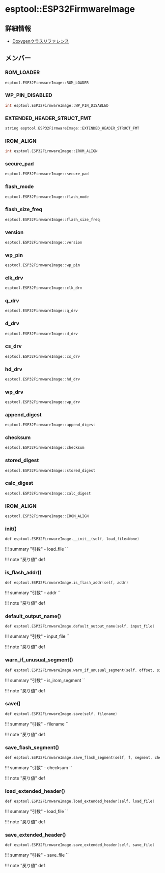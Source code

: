 # esptool::ESP32FirmwareImage



## 詳細情報

- [Doxygenクラスリファレンス](https://lang-ship.com/reference/ESP32/latest/classesptool_1_1_e_s_p32_firmware_image.html)

## メンバー

###  ROM_LOADER

```c
esptool.ESP32FirmwareImage::ROM_LOADER
```


###  WP_PIN_DISABLED

```c
int esptool.ESP32FirmwareImage::WP_PIN_DISABLED
```


###  EXTENDED_HEADER_STRUCT_FMT

```c
string esptool.ESP32FirmwareImage::EXTENDED_HEADER_STRUCT_FMT
```


###  IROM_ALIGN

```c
int esptool.ESP32FirmwareImage::IROM_ALIGN
```


###  secure_pad

```c
esptool.ESP32FirmwareImage::secure_pad
```


###  flash_mode

```c
esptool.ESP32FirmwareImage::flash_mode
```


###  flash_size_freq

```c
esptool.ESP32FirmwareImage::flash_size_freq
```


###  version

```c
esptool.ESP32FirmwareImage::version
```


###  wp_pin

```c
esptool.ESP32FirmwareImage::wp_pin
```


###  clk_drv

```c
esptool.ESP32FirmwareImage::clk_drv
```


###  q_drv

```c
esptool.ESP32FirmwareImage::q_drv
```


###  d_drv

```c
esptool.ESP32FirmwareImage::d_drv
```


###  cs_drv

```c
esptool.ESP32FirmwareImage::cs_drv
```


###  hd_drv

```c
esptool.ESP32FirmwareImage::hd_drv
```


###  wp_drv

```c
esptool.ESP32FirmwareImage::wp_drv
```


###  append_digest

```c
esptool.ESP32FirmwareImage::append_digest
```


###  checksum

```c
esptool.ESP32FirmwareImage::checksum
```


###  stored_digest

```c
esptool.ESP32FirmwareImage::stored_digest
```


###  calc_digest

```c
esptool.ESP32FirmwareImage::calc_digest
```


###  IROM_ALIGN

```c
esptool.ESP32FirmwareImage::IROM_ALIGN
```


### __init__()



```c
def esptool.ESP32FirmwareImage.__init__(self, load_file=None)
```

!!! summary "引数"
	- load_file `` 

!!! note "戻り値"
	def



### is_flash_addr()



```c
def esptool.ESP32FirmwareImage.is_flash_addr(self, addr)
```

!!! summary "引数"
	- addr `` 

!!! note "戻り値"
	def



### default_output_name()


 
```c
def esptool.ESP32FirmwareImage.default_output_name(self, input_file)
```

!!! summary "引数"
	- input_file `` 

!!! note "戻り値"
	def



### warn_if_unusual_segment()



```c
def esptool.ESP32FirmwareImage.warn_if_unusual_segment(self, offset, size, is_irom_segment)
```

!!! summary "引数"
	- is_irom_segment `` 

!!! note "戻り値"
	def



### save()



```c
def esptool.ESP32FirmwareImage.save(self, filename)
```

!!! summary "引数"
	- filename `` 

!!! note "戻り値"
	def



### save_flash_segment()


 
```c
def esptool.ESP32FirmwareImage.save_flash_segment(self, f, segment, checksum=None)
```

!!! summary "引数"
	- checksum `` 

!!! note "戻り値"
	def



### load_extended_header()



```c
def esptool.ESP32FirmwareImage.load_extended_header(self, load_file)
```

!!! summary "引数"
	- load_file `` 

!!! note "戻り値"
	def



### save_extended_header()



```c
def esptool.ESP32FirmwareImage.save_extended_header(self, save_file)
```

!!! summary "引数"
	- save_file `` 

!!! note "戻り値"
	def



